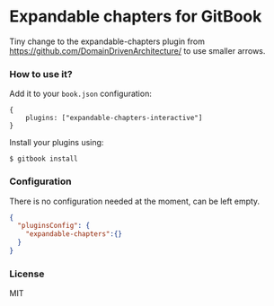 Expandable chapters for GitBook
==============

Tiny change to the expandable-chapters plugin from https://github.com/DomainDrivenArchitecture/ to use smaller arrows.

### How to use it?

Add it to your `book.json` configuration:

```
{
    plugins: ["expandable-chapters-interactive"]
}
```

Install your plugins using:

```
$ gitbook install
```

### Configuration

There is no configuration needed at the moment, can be left empty.

```json
{
  "pluginsConfig": {
    "expandable-chapters":{}
  }
}
```

### License

MIT
